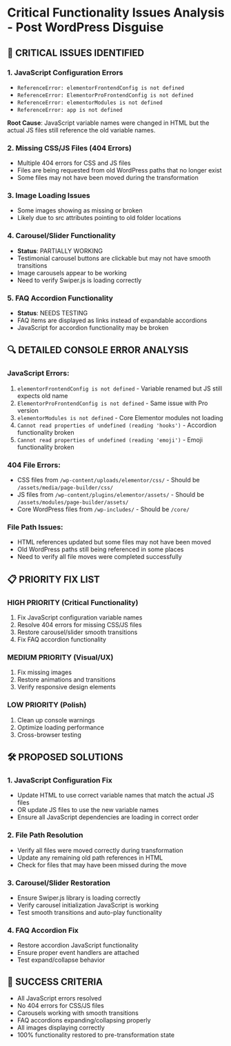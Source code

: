 # Critical Functionality Issues Analysis - Post WordPress Disguise

## 🚨 CRITICAL ISSUES IDENTIFIED

### **1. JavaScript Configuration Errors**
- `ReferenceError: elementorFrontendConfig is not defined`
- `ReferenceError: ElementorProFrontendConfig is not defined`
- `ReferenceError: elementorModules is not defined`
- `ReferenceError: app is not defined`

**Root Cause**: JavaScript variable names were changed in HTML but the actual JS files still reference the old variable names.

### **2. Missing CSS/JS Files (404 Errors)**
- Multiple 404 errors for CSS and JS files
- Files are being requested from old WordPress paths that no longer exist
- Some files may not have been moved during the transformation

### **3. Image Loading Issues**
- Some images showing as missing or broken
- Likely due to src attributes pointing to old folder locations

### **4. Carousel/Slider Functionality**
- **Status**: PARTIALLY WORKING
- Testimonial carousel buttons are clickable but may not have smooth transitions
- Image carousels appear to be working
- Need to verify Swiper.js is loading correctly

### **5. FAQ Accordion Functionality**
- **Status**: NEEDS TESTING
- FAQ items are displayed as links instead of expandable accordions
- JavaScript for accordion functionality may be broken

## 🔍 DETAILED CONSOLE ERROR ANALYSIS

### **JavaScript Errors:**
1. `elementorFrontendConfig is not defined` - Variable renamed but JS still expects old name
2. `ElementorProFrontendConfig is not defined` - Same issue with Pro version
3. `elementorModules is not defined` - Core Elementor modules not loading
4. `Cannot read properties of undefined (reading 'hooks')` - Accordion functionality broken
5. `Cannot read properties of undefined (reading 'emoji')` - Emoji functionality broken

### **404 File Errors:**
- CSS files from `/wp-content/uploads/elementor/css/` - Should be `/assets/media/page-builder/css/`
- JS files from `/wp-content/plugins/elementor/assets/` - Should be `/assets/modules/page-builder/assets/`
- Core WordPress files from `/wp-includes/` - Should be `/core/`

### **File Path Issues:**
- HTML references updated but some files may not have been moved
- Old WordPress paths still being referenced in some places
- Need to verify all file moves were completed successfully

## 📋 PRIORITY FIX LIST

### **HIGH PRIORITY (Critical Functionality)**
1. Fix JavaScript configuration variable names
2. Resolve 404 errors for missing CSS/JS files
3. Restore carousel/slider smooth transitions
4. Fix FAQ accordion functionality

### **MEDIUM PRIORITY (Visual/UX)**
1. Fix missing images
2. Restore animations and transitions
3. Verify responsive design elements

### **LOW PRIORITY (Polish)**
1. Clean up console warnings
2. Optimize loading performance
3. Cross-browser testing

## 🛠️ PROPOSED SOLUTIONS

### **1. JavaScript Configuration Fix**
- Update HTML to use correct variable names that match the actual JS files
- OR update JS files to use the new variable names
- Ensure all JavaScript dependencies are loading in correct order

### **2. File Path Resolution**
- Verify all files were moved correctly during transformation
- Update any remaining old path references in HTML
- Check for files that may have been missed during the move

### **3. Carousel/Slider Restoration**
- Ensure Swiper.js library is loading correctly
- Verify carousel initialization JavaScript is working
- Test smooth transitions and auto-play functionality

### **4. FAQ Accordion Fix**
- Restore accordion JavaScript functionality
- Ensure proper event handlers are attached
- Test expand/collapse behavior

## 🎯 SUCCESS CRITERIA
- All JavaScript errors resolved
- No 404 errors for CSS/JS files
- Carousels working with smooth transitions
- FAQ accordions expanding/collapsing properly
- All images displaying correctly
- 100% functionality restored to pre-transformation state
